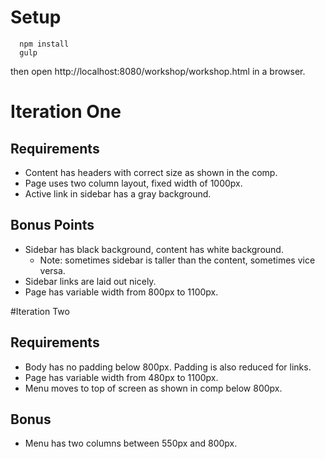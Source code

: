 # Setup
```
  npm install
  gulp
```

then open http://localhost:8080/workshop/workshop.html in a browser.

# Iteration One
## Requirements
- Content has headers with correct size as shown in the comp.
- Page uses two column layout, fixed width of 1000px.
- Active link in sidebar has a gray background.

## Bonus Points
- Sidebar has black background, content has white background.
  - Note: sometimes sidebar is taller than the content, sometimes vice versa.
- Sidebar links are laid out nicely.
- Page has variable width from 800px to 1100px.


#Iteration Two
## Requirements

- Body has no padding below 800px. Padding is also reduced for links.
- Page has variable width from 480px to 1100px.
- Menu moves to top of screen as shown in comp below 800px.

## Bonus
- Menu has two columns between 550px and 800px.
